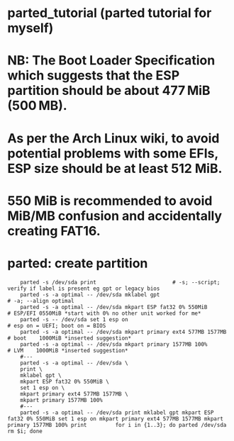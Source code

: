 # parted_tutorial (parted tutorial for myself)

# NB: The Boot Loader Specification which suggests that the ESP partition should be about 477 MiB (500 MB).
#     As per the Arch Linux wiki, to avoid potential problems with some EFIs, ESP size should be at least 512 MiB.
#     550 MiB is recommended to avoid MiB/MB confusion and accidentally creating FAT16.

# parted: create partition
        parted -s /dev/sda print                        # -s; --script; verify if label is present eg gpt or legacy bios
        parted -s -a optimal -- /dev/sda mklabel gpt                        # -a; --align optimal
        parted -s -a optimal -- /dev/sda mkpart ESP fat32 0% 550MiB          # ESP/EFI 0550MiB *start with 0% no other unit worked for me*
        parted -s -- /dev/sda set 1 esp on                                   # esp on = UEFI; boot on = BIOS
        parted -s -a optimal -- /dev/sda mkpart primary ext4 577MB 1577MB    # boot    1000MiB *inserted suggestion*
        parted -s -a optimal -- /dev/sda mkpart primary 1577MB 100%          # LVM    1000MiB *inserted suggestion*
        #---
        parted -s -a optimal -- /dev/sda \
        print \
        mklabel gpt \
        mkpart ESP fat32 0% 550MiB \
        set 1 esp on \
        mkpart primary ext4 577MB 1577MB \
        mkpart primary 1577MB 100%
        #---
        parted -s -a optimal -- /dev/sda print mklabel gpt mkpart ESP fat32 0% 550MiB set 1 esp on mkpart primary ext4 577MB 1577MB mkpart primary 1577MB 100% print         for i in {1..3}; do parted /dev/sda rm $i; done

